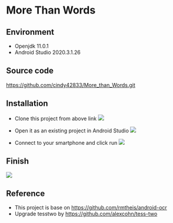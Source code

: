 # More Than Words

## Environment
- Openjdk 11.0.1
- Android Studio 2020.3.1.26

## Source code
https://github.com/cindy42833/More_than_Words.git

## Installation
- Clone this project from above link
![](https://i.imgur.com/akZkUbt.png)

- Open it as an existing project in Android Studio
![](https://i.imgur.com/3OVG2jY.png)

- Connect to your smartphone and click run
![](https://i.imgur.com/dW63How.png)

## Finish
![](https://i.imgur.com/S0L7rYy.png)

## Reference
- This project is base on https://github.com/rmtheis/android-ocr
- Upgrade tesstwo by https://github.com/alexcohn/tess-two
